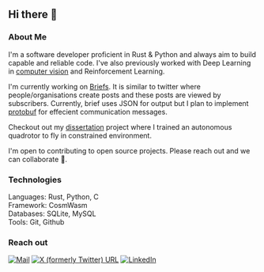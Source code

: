 ## Hi there 👋

### About Me

I'm a software developer proficient in Rust & Python and always aim to build
capable and reliable code. I've also previously worked with Deep Learning in [computer
vision](https://github.com/odegnome/Vehicle_surveillance) and Reinforcement Learning.

I'm currently working on [Briefs](https://github.com/odegnome/briefs). It is similar to twitter where
people/organisations create posts and these posts are viewed by subscribers. Currently, brief uses
JSON for output but I plan to implement [protobuf](https://blog.postman.com/what-is-protobuf/) for
effecient communication messages.

Checkout out my [dissertation](https://github.com/odegnome/sb3_quad) project where I trained
an autonomous quadrotor to fly in constrained environment.

I'm open to contributing to open source projects. Please reach out and we can collaborate 🤝.

### Technologies

Languages: Rust, Python, C <br>
Framework: CosmWasm <br>
Databases: SQLite, MySQL <br>
Tools:     Git, Github <br>

### Reach out

[![Mail](https://img.shields.io/badge/-Odeg-red?style=social&label=Mail)](mailto:mail@odeg.dev)
[![X (formerly Twitter) URL](https://img.shields.io/twitter/follow/RishabhGoel?style=social)](https://x.com/R1shabh_G0el)
[![LinkedIn](https://img.shields.io/badge/-LinkedIn-blue?style=flat-square&logo=linkedin&logoColor=white&link=https://www.linkedin.com/in/rishabh-odeg/)](https://www.linkedin.com/in/rishabh-odeg/)

<!--
**odegnome/odegnome** is a ✨ _special_ ✨ repository because its `README.md` (this file) appears on your GitHub profile.

Here are some ideas to get you started:

- 🔭 I’m currently working on ...
- 🌱 I’m currently learning ...
- 👯 I’m looking to collaborate on ...
- 🤔 I’m looking for help with ...
- 💬 Ask me about ...
- 📫 How to reach me: ...
- 😄 Pronouns: ...
- ⚡ Fun fact: ...
-->
